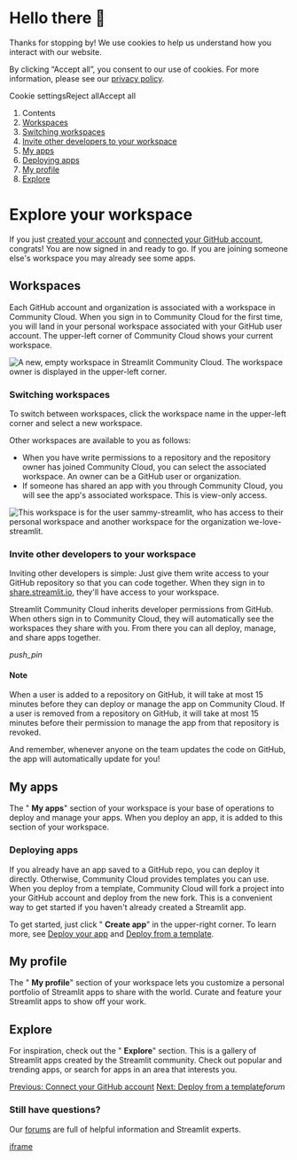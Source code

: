 # Hello there 👋

Thanks for stopping by! We use cookies to help us understand how you interact with our website.

By clicking “Accept all”, you consent to our use of cookies. For more information, please see our [privacy policy](https://docs.streamlit.io/deploy/streamlit-community-cloud/get-started/www.streamlit.io/privacy-policy).

Cookie settingsReject allAccept all

1. Contents
2. [Workspaces](https://docs.streamlit.io/deploy/streamlit-community-cloud/get-started/explore-your-workspace#workspaces)
3. [Switching workspaces](https://docs.streamlit.io/deploy/streamlit-community-cloud/get-started/explore-your-workspace#switching-workspaces)
4. [Invite other developers to your workspace](https://docs.streamlit.io/deploy/streamlit-community-cloud/get-started/explore-your-workspace#invite-other-developers-to-your-workspace)
5. [My apps](https://docs.streamlit.io/deploy/streamlit-community-cloud/get-started/explore-your-workspace#my-apps)
6. [Deploying apps](https://docs.streamlit.io/deploy/streamlit-community-cloud/get-started/explore-your-workspace#deploying-apps)
7. [My profile](https://docs.streamlit.io/deploy/streamlit-community-cloud/get-started/explore-your-workspace#my-profile)
8. [Explore](https://docs.streamlit.io/deploy/streamlit-community-cloud/get-started/explore-your-workspace#explore)

# Explore your workspace

If you just [created your account](https://docs.streamlit.io/deploy/streamlit-community-cloud/get-started/create-your-account) and [connected your GitHub account](https://docs.streamlit.io/deploy/streamlit-community-cloud/get-started/connect-your-github-account), congrats! You are now signed in and ready to go. If you are joining someone else's workspace you may already see some apps.

## Workspaces

Each GitHub account and organization is associated with a workspace in Community Cloud. When you sign in to Community Cloud for the first time, you will land in your personal workspace associated with your GitHub user account. The upper-left corner of Community Cloud shows your current workspace.

![A new, empty workspace in Streamlit Community Cloud. The workspace owner is displayed in the upper-left corner.](https://docs.streamlit.io/images/streamlit-community-cloud/workspace-empty-SM.png)

### Switching workspaces

To switch between workspaces, click the workspace name in the upper-left corner and select a new workspace.

Other workspaces are available to you as follows:

- When you have write permissions to a repository and the repository owner has joined Community Cloud, you can select the associated workspace. An owner can be a GitHub user or organization.
- If someone has shared an app with you through Community Cloud, you will see the app's associated workspace. This is view-only access.

![This workspace is for the user sammy-streamlit, who has access to their personal workspace and another workspace for the organization we-love-streamlit.](https://docs.streamlit.io/images/streamlit-community-cloud/workspace-empty-switch.png)

### Invite other developers to your workspace

Inviting other developers is simple: Just give them write access to your GitHub repository so that you can code together. When they sign in to [share.streamlit.io](https://share.streamlit.io/), they'll have access to your workspace.

Streamlit Community Cloud inherits developer permissions from GitHub. When others sign in to Community Cloud, they will automatically see the workspaces they share with you. From there you can all deploy, manage, and share apps together.

_push\_pin_

#### Note

When a user is added to a repository on GitHub, it will take at most 15 minutes before they can deploy or manage the app on Community Cloud. If a user is removed from a repository on GitHub, it will take at most 15 minutes before their permission to manage the app from that repository is revoked.

And remember, whenever anyone on the team updates the code on GitHub, the app will automatically update for you!

## My apps

The " **My apps**" section of your workspace is your base of operations to deploy and manage your apps. When you deploy an app, it is added to this section of your workspace.

### Deploying apps

If you already have an app saved to a GitHub repo, you can deploy it directly. Otherwise, Community Cloud provides templates you can use. When you deploy from a template, Community Cloud will fork a project into your GitHub account and deploy from the new fork. This is a convenient way to get started if you haven't already created a Streamlit app.

To get started, just click " **Create app**" in the upper-right corner. To learn more, see [Deploy your app](https://docs.streamlit.io/deploy/streamlit-community-cloud/deploy-your-app) and [Deploy from a template](https://docs.streamlit.io/deploy/streamlit-community-cloud/get-started/deploy-from-a-template).

## My profile

The " **My profile**" section of your workspace lets you customize a personal portfolio of Streamlit apps to share with the world. Curate and feature your Streamlit apps to show off your work.

## Explore

For inspiration, check out the " **Explore**" section. This is a gallery of Streamlit apps created by the Streamlit community. Check out popular and trending apps, or search for apps in an area that interests you.

[Previous: Connect your GitHub account](https://docs.streamlit.io/deploy/streamlit-community-cloud/get-started/connect-your-github-account) [Next: Deploy from a template](https://docs.streamlit.io/deploy/streamlit-community-cloud/get-started/deploy-from-a-template)_forum_

### Still have questions?

Our [forums](https://discuss.streamlit.io/) are full of helpful information and Streamlit experts.

[iframe](https://www.google.com/recaptcha/enterprise/anchor?ar=1&k=6Lck4YwlAAAAAEIE1hR--varWp0qu9F-8-emQn2v&co=aHR0cHM6Ly9kb2NzLnN0cmVhbWxpdC5pbzo0NDM.&hl=en&v=J79K9xgfxwT6Syzx-UyWdD89&size=invisible&cb=k5l3c4ysazz4)